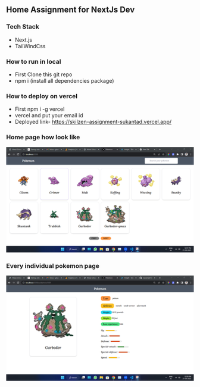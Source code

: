 ## Home Assignment for NextJs Dev

### Tech Stack

- Next.js
- TailWindCss

### How to run in local

- First Clone this git repo
- npm i (install all dependencies package)
 
### How to deploy on vercel

- First npm i -g vercel
- vercel and put your email id
- Deployed link- https://skilzen-assignment-sukantad.vercel.app/

### Home page how look like

   <img src="./ReadmeImages/home.png">

### Every individual pokemon page

 <img src="./ReadmeImages/view.png">
